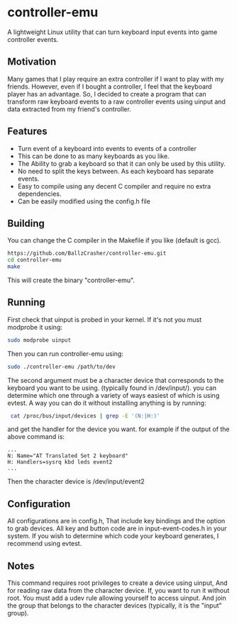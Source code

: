 # controller-emu
A lightweight Linux utility that can turn keyboard input events into game controller events.

## Motivation
Many games that I play require an extra controller if I want to play with my friends.
However, even if I bought a controller, I feel that the keyboard player has an advantage.
So, I decided to create a program that can transform raw keyboard events to a raw controller 
events using uinput and data extracted from my friend's controller.

## Features
- Turn event of a keyboard into events to events of a controller
- This can be done to as many keyboards as you like.
- The Ability to grab a keyboard so that it can only be used by this utility.
- No need to split the keys between. As each keyboard has separate events.
- Easy to compile using any decent C compiler and require no extra dependencies.
- Can be easily modified using the config.h file

## Building
You can change the C compiler in the Makefile if you like (default is gcc).
```bash
https://github.com/BallzCrasher/controller-emu.git
cd controller-emu
make
```
This will create the binary "controller-emu".

## Running
First check that uinput is probed in your kernel. If it's not you must modprobe it using:
```bash
sudo modprobe uinput
```
Then you can run controller-emu using:
```bash
sudo ./controller-emu /path/to/dev
```

The second argument must be a character device that corresponds to the keyboard
you want to be using. (typically found in /dev/input/).
you can determine which one through a variety of ways easiest of which is using evtest.
A way you can do it without installing anything is by running: 

```bash
 cat /proc/bus/input/devices | grep -E '(N:|H:)'
```
and get the handler for the device you want. for example if the output of the above command is:
```
...
N: Name="AT Translated Set 2 keyboard"
H: Handlers=sysrq kbd leds event2
...
```
Then the character device is /dev/input/event2

## Configuration
All configurations are in config.h, That include key bindings and the option to grab devices.
All key and button code are in input-event-codes.h in your system.
If you wish to determine which code your keyboard generates, I recommend using evtest.

## Notes
This command requires root privileges to create a device using uinput, And for
reading raw data from the character device. If, you want to run it without root.
You must add a udev rule allowing yourself to access uinput. And join the group that
belongs to the character devices (typically, it is the "input" group).
